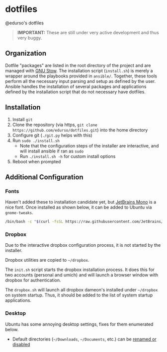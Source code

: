 # dotfiles

@edurso's dotfiles

> **IMPORTANT:** These are still under very active development and thus very buggy.

## Organization

Dotfile "packages" are listed in the root directory of the project and are managed with [GNU Stow](https://www.gnu.org/software/stow/). 
The installation script (`install.sh`) is merely a wrapper around the playbooks provided in `ansible/`. Together, these tools
perform all the necessary input parsing and setup as defined by the user. Ansible handles the installation of several packages 
and applications defined by the installation script that do not necessary have dotfiles.

## Installation

1. Install `git`
2. Clone the repository (via https, `git clone https://github.com/edurso/dotfiles.git`) into the home directory
3. Configure git (`./git.py` helps with this)
4. Run `sudo ./install.sh`
    - Note that the configuration steps of the installer are interactive, and will install ansible if ran as `sudo`
    - Run `./install.sh -h` for custom install options
5. Reboot when prompted

## Additional Configuration

### Fonts

Haven't added these to installation candidate yet, but [JetBrains Mono](https://github.com/JetBrains/JetBrainsMono) is a nice font.
Once installed as shown below, it can be added to Ubuntu via `gnome-tweaks`.

```bash
/bin/bash -c "$(curl -fsSL https://raw.githubusercontent.com/JetBrains/JetBrainsMono/master/install_manual.sh)"
```

### Dropbox

Due to the interactive dropbox configuration process, it is not started by the installer.

Dropbox utilities are copied to `~/dropbox`.

The `init.sh` script starts the dropbox installation process.
It does this for two accounts (personal and umich) and will launch a browser window with dropbox for authentication.

The `dropbox.sh` will launch all dropbox dameon's installed under `~/dropbox` on system startup.
Thus, it should be added to the list of system startup applications.

### Desktop

Ubuntu has some annoying desktop settings, fixes for them enumerated below.

- Default directories (`~/Downloads`, `~/Documents`, etc.) can be [renamed or disabled](https://superuser.com/questions/223918/ubuntu-permanently-remove-videos-and-public)
